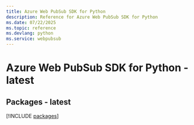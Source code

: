 ```yaml
---
title: Azure Web PubSub SDK for Python
description: Reference for Azure Web PubSub SDK for Python
ms.date: 07/22/2025
ms.topic: reference
ms.devlang: python
ms.service: webpubsub
---
```

# Azure Web PubSub SDK for Python - latest
## Packages - latest
[!INCLUDE [packages](web-pubsub-index.md)]
